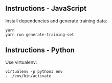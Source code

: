 #

## Instructions - JavaScript

Install dependencies and generate training data:
```
yarn
yarn run generate-training-set
```

## Instructions - Python

Use virtualenv:

```
virtualenv -p python3 env
. ./env/bin/activate
```


